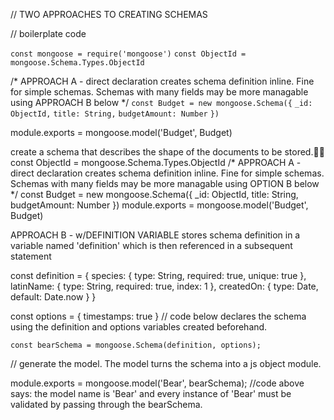 // TWO APPROACHES TO CREATING SCHEMAS


// boilerplate code

`const mongoose = require('mongoose')`
`const ObjectId = mongoose.Schema.Types.ObjectId`

/* APPROACH A - direct declaration creates schema definition inline.  Fine for simple schemas.  Schemas with many fields may be more managable using  APPROACH B below
*/
`const Budget = new mongoose.Schema({`
  `_id: ObjectId,`
  `title: String,`
  `budgetAmount: Number`
`})`

module.exports = mongoose.model('Budget', Budget)


create a schema that describes the shape of the documents to be stored.
const ObjectId = mongoose.Schema.Types.ObjectId
/* APPROACH A - direct declaration creates schema definition inline. Fine for simple schemas. Schemas with many fields may be more managable using OPTION B below
*/
const Budget = new mongoose.Schema({
_id: ObjectId,
title: String,
budgetAmount: Number
})
module.exports = mongoose.model('Budget', Budget)

APPROACH B - w/DEFINITION VARIABLE
stores schema definition in a variable named 'definition' which is then referenced in a subsequent statement

const definition = {
	species: {
		type: String,
		required: true,
		unique: true
	},
	latinName: {
		type: String,
		required: true,
		index: 1
	},
	createdOn: {
		type: Date,
		default: Date.now
	}
}

const options = {
timestamps: true
}
// code below declares the schema using the definition and options variables created beforehand.

`const bearSchema = mongoose.Schema(definition, options);`

// generate the model.  The model turns the schema into a js object module.

module.exports = mongoose.model('Bear', bearSchema);
//code above says: the model name is 'Bear' and every instance of 'Bear' must be validated by passing through the bearSchema.